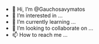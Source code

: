 - 👋 Hi, I’m @Gauchosavymatos
- 👀 I’m interested in ...
- 🌱 I’m currently learning ...
- 💞️ I’m looking to collaborate on ...
- 📫 How to reach me ...

<!---
Gauchosavymatos/Gauchosavymatos is a ✨ special ✨ repository because its `README.md` (this file) appears on your GitHub profile.
You can click the Preview link to take a look at your changes.
--->
